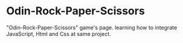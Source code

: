 # Odin-Rock-Paper-Scissors
"Odin-Rock-Paper-Scissors" game's page.
learning how to integrate JavaScript, Html and Css at same project.
